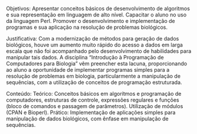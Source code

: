 Objetivos:
Apresentar conceitos básicos de desenvolvimento de algoritmos e sua representação em linguagem de alto nível. Capacitar o aluno no uso da linguagem Perl. Promover o desenvolvimento e implementação de programas e sua aplicação na resolução de problemas biológicos.

Justificativa:
Com a modernização de métodos para geração de dados biológicos, houve um aumento muito rápido do acesso a dados em larga escala que não foi acompanhado pelo desenvolvimento de habilidades para manipular tais dados. A disciplina “Introdução à Programação de Computadores para Biologia” vêm preencher esta lacuna, proporcionando ao aluno a oportunidade de implementar programas simples para a resolução de problemas em biologia, particularmente a manipulação de sequências, com a utilização de conceitos de programação estruturada.

Conteúdo:
Teórico: Conceitos básicos em algorítmos e programação de computadores, estruturas de controle, expressões regulares e funções (bloco de comandos e passagem de parâmetros). Utilização de módulos (CPAN e Bioperl). 
Prático: Implementação de aplicações simples para manipulação de dados biológicos, com ênfase em manipulação de sequências.
